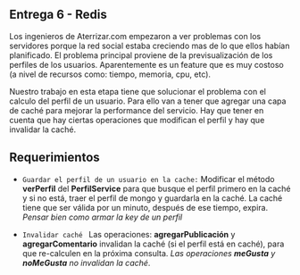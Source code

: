 ## Entrega 6 - Redis

Los ingenieros de Aterrizar.com empezaron a ver problemas con los servidores porque la red social estaba creciendo mas de lo que ellos habían planificado.  El problema principal proviene de la previsualización de los perfiles de los usuarios. Aparentemente es un feature que es muy costoso (a nivel de recursos como: tiempo, memoria, cpu, etc).
 
 Nuestro trabajo en esta etapa tiene que solucionar el problema con el calculo del perfil de un usuario. Para ello van a tener que agregar una capa de caché para mejorar la performance del servicio.
Hay que tener en cuenta que hay ciertas  operaciones que modifican el perfil y hay que invalidar la caché. 

## Requerimientos

- `Guardar el perfil de un usuario en la cache:`  Modificar el método __verPerfil__ del __PerfilService__  para que busque el perfil primero en la caché y si no está, traer el perfil de mongo y guardarla en la caché. La caché tiene que ser válida por un minuto, después de ese tiempo, expira. *Pensar bien como armar la key de un perfil*

- `Invalidar caché ` Las operaciones: __agregarPublicación__ y __agregarComentario__ invalidan la caché (si el perfil está en caché), para que re-calculen en la próxima consulta. *Las operaciones __meGusta__ y __noMeGusta__ no invalidan la caché*.